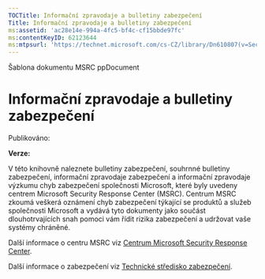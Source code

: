 ```yaml
---
TOCTitle: Informační zpravodaje a bulletiny zabezpečení
Title: Informační zpravodaje a bulletiny zabezpečení
ms:assetid: 'ac28e14e-994a-4fc5-bf4c-cf15bbde97fc'
ms:contentKeyID: 62123644
ms:mtpsurl: 'https://technet.microsoft.com/cs-CZ/library/Dn610807(v=Security.10)'
---
```


Šablona dokumentu MSRC ppDocument

Informační zpravodaje a bulletiny zabezpečení
=============================================

Publikováno:

**Verze:**

V této knihovně naleznete bulletiny zabezpečení, souhrnné bulletiny zabezpečení, informační zpravodaje zabezpečení a informační zpravodaje výzkumu chyb zabezpečení společnosti Microsoft, které byly uvedeny centrem Microsoft Security Response Center (MSRC). Centrum MSRC zkoumá veškerá oznámení chyb zabezpečení týkající se produktů a služeb společnosti Microsoft a vydává tyto dokumenty jako součást dlouhotrvajících snah pomoci vám řídit rizika zabezpečení a udržovat vaše systémy chráněné.

Další informace o centru MSRC viz [Centrum Microsoft Security Response Center](http://technet.microsoft.com/security/dn440717).

Další informace o zabezpečení viz [Technické středisko zabezpečení](http://technet.microsoft.com/security).
